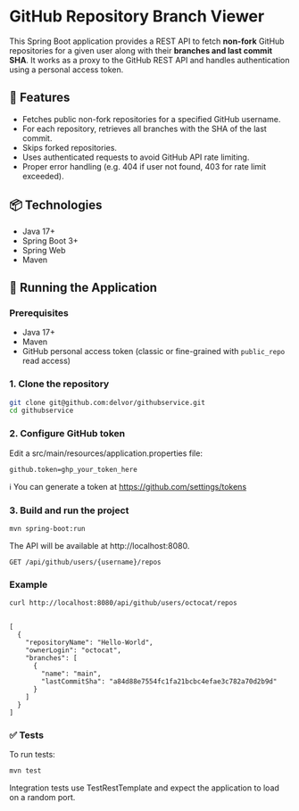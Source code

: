 # GitHub Repository Branch Viewer

This Spring Boot application provides a REST API to fetch **non-fork** GitHub repositories for a given user along with their **branches and last commit SHA**. It works as a proxy to the GitHub REST API and handles authentication using a personal access token.

## 📌 Features

- Fetches public non-fork repositories for a specified GitHub username.
- For each repository, retrieves all branches with the SHA of the last commit.
- Skips forked repositories.
- Uses authenticated requests to avoid GitHub API rate limiting.
- Proper error handling (e.g. 404 if user not found, 403 for rate limit exceeded).

## 📦 Technologies

- Java 17+
- Spring Boot 3+
- Spring Web 
- Maven

## 🚀 Running the Application

### Prerequisites

- Java 17+
- Maven
- GitHub personal access token (classic or fine-grained with `public_repo` read access)

### 1. Clone the repository

```bash
git clone git@github.com:delvor/githubservice.git
cd githubservice
```

### 2. Configure GitHub token

Edit a src/main/resources/application.properties file:

```
github.token=ghp_your_token_here
```
ℹ️ You can generate a token at https://github.com/settings/tokens

### 3. Build and run the project

```bash
mvn spring-boot:run
```
The API will be available at http://localhost:8080.


``` endpoint
GET /api/github/users/{username}/repos
```

### Example
```bash
curl http://localhost:8080/api/github/users/octocat/repos
```

```Sample response

[
  {
    "repositoryName": "Hello-World",
    "ownerLogin": "octocat",
    "branches": [
      {
        "name": "main",
        "lastCommitSha": "a84d88e7554fc1fa21bcbc4efae3c782a70d2b9d"
      }
    ]
  }
]
```

### ✅ Tests
To run tests:

```bash
mvn test
```
Integration tests use TestRestTemplate and expect the application to load on a random port.
